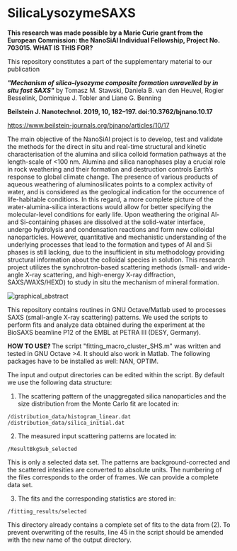 # SilicaLysozymeSAXS

<b> This research was made possible by a Marie Curie grant from the European Commission: the NanoSiAl Individual Fellowship, Project No. 703015. </b>
<b> WHAT IS THIS FOR? </b>

This repository constitutes a part of the supplementary material to our publication 

<i><b>"Mechanism of silica–lysozyme composite formation unravelled by in situ fast SAXS"</b></i>
by Tomasz M. Stawski, Daniela B. van den Heuvel, Rogier Besselink, Dominique J. Tobler and Liane G. Benning

<b> Beilstein J. Nanotechnol. 2019, 10, 182–197. doi:10.3762/bjnano.10.17 </b>

 https://www.beilstein-journals.org/bjnano/articles/10/17


The main objective of the NanoSiAl project is to develop, test and validate the methods for the direct in situ and real-time structural and kinetic characterisation of the alumina and silica colloid formation pathways at the length-scale of <100 nm. 
Alumina and silica nanophases play a crucial role in rock weathering and their formation and destruction controls Earth’s response to global climate change. The presence of various products of aqueous weathering of aluminosilicates points to a complex activity of water, and is considered as the geological indication for the occurrence of life-habitable conditions. In this regard, a more complete picture of the water-alumina-silica interactions would allow for better specifying the molecular-level conditions for early life. 
Upon weathering the original Al- and Si-containing phases are dissolved at the solid-water interface, undergo hydrolysis and condensation reactions and form new colloidal nanoparticles. However, quantitative and mechanistic understanding of the underlying processes that lead to the formation and types of Al and Si phases is still lacking, due to the insufficient in situ methodology providing structural information about the colloidal species in solution.
This research project utilizes the synchrotron-based scattering methods (small- and wide- angle X-ray scattering, and high-energy X-ray diffraction, SAXS/WAXS/HEXD) to study  in situ the mechanism of mineral formation. 

![graphical_abstract](https://user-images.githubusercontent.com/10513547/51824443-92a8cc80-22e2-11e9-9779-77ae3e3d3763.png)

This repository contains routines in GNU Octave/Matlab used to processes SAXS (small-angle X-ray scattering) patterns. We used the scripts to perform fits and analyze data obtained during the experiment at the BioSAXS beamline P12 of the EMBL at PETRA III (DESY, Germany).

<b> HOW TO USE? </b>
The script "fitting_macro_cluster_SHS.m" was written and tested in GNU Octave >4. It should also work in Matlab. The following packages have to be installed as well: NAN, OPTIM.

The input and output directories can be edited within the script. By default we use the following data structure:

  1. The scattering pattern of the unaggregated silica nanoparticles and the size distribution from the Monte Carlo fit are located in:

    /distribution_data/histogram_linear.dat
    /distribution_data/silica_initial.dat

  2. The measured input scattering patterns are located in:

    /ResultBkgSub_selected

  This is only a selected data set. The patterns are background-corrected and the scattered intesities are converted to absolute units. The numbering of the files corresponds to the order of frames. We can provide a complete data set.

  3. The fits and the corresponding statistics are stored in:

    /fitting_results/selected  

  This directory already contains a complete set of fits to the data from (2). To prevent overwriting of the results, line 45 in the script should be amended with the new name of the output directory.
